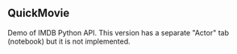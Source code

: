 QuickMovie
----------
Demo of IMDB Python API. This version has a separate "Actor" tab (notebook) but it is not implemented.